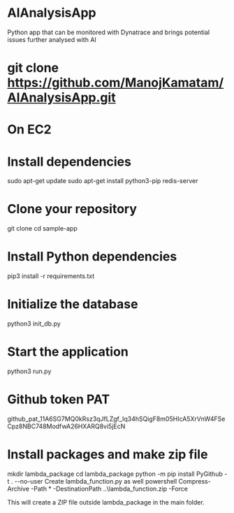 # AIAnalysisApp
Python app that can be monitored with Dynatrace and brings potential issues further analysed with AI

# git clone https://github.com/ManojKamatam/AIAnalysisApp.git

# On EC2

# Install dependencies
sudo apt-get update
sudo apt-get install python3-pip redis-server

# Clone your repository
git clone <your-repo-url>
cd sample-app

# Install Python dependencies
pip3 install -r requirements.txt

# Initialize the database
python3 init_db.py

# Start the application
python3 run.py

# Github token PAT
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

# Install packages and make zip file
mkdir lambda_package
cd lambda_package 
python -m pip install PyGithub -t . --no-user
Create lambda_function.py as well
powershell Compress-Archive -Path * -DestinationPath ..\lambda_function.zip -Force

This will create a ZIP file outside lambda_package in the main folder.
